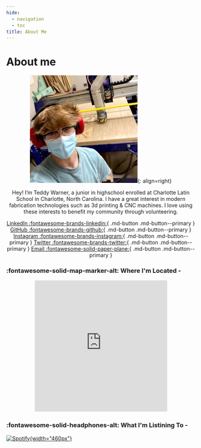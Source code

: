 ```yaml
---
hide:
  - navigation
  - toc
title: About Me
---
```


# About me

<center>

![](../images/About/avatar-photo.jpg){: align=right}

Hey! I’m Teddy Warner, a junior in highschool enrolled at Charlotte Latin School in Charlotte, North Carolina. I have a great interest in modern fabrication technologies such as 3d printing & CNC machines. I love using these interests to benefit my community through volunteering. 

[LinkedIn :fontawesome-brands-linkedin:](https://www.linkedin.com/in/teddy-warner-880974200/){ .md-button .md-button--primary }
[GitHub :fontawesome-brands-github:](https://github.com/Twarner491){ .md-button .md-button--primary }
[Instagram :fontawesome-brands-instagram:](https://www.instagram.com/teddywarner){ .md-button .md-button--primary }
[Twitter :fontawesome-brands-twitter:](https://twitter.com/WarnerTeddy){ .md-button .md-button--primary }
[Email :fontawesome-solid-paper-plane:](mailto:<Twarner491@gmail.com>){ .md-button .md-button--primary }

</center>

### :fontawesome-solid-map-marker-alt: Where I'm Located -

<center>

<iframe width="70%" height="350" style="border:0" loading="lazy" allowfullscreen src="https://www.google.com/maps/embed/v1/place?q=place_id:ChIJgRo4_MQfVIgRZNFDv-ZQRog&key=AIzaSyAvEiiuu4x7x8z9fQz31hkuRNY1yCJzRq0"></iframe> 

</center>

### :fontawesome-solid-headphones-alt: What I'm Listining To -

[![Spotify](https://novatorem-oqoqm52ci-twarner491.vercel.app/api/spotify){width="460px"}](https://open.spotify.com/user/mskz5e4dyzv4cb4kkn73iipq0?si=5eba25ddc4f74313)
